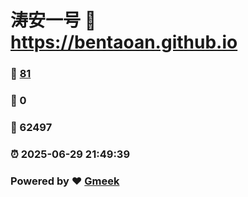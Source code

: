 # 涛安一号 :link: https://bentaoan.github.io 
### :page_facing_up: [81](https://bentaoan.github.io/tag.html) 
### :speech_balloon: 0 
### :hibiscus: 62497 
### :alarm_clock: 2025-06-29 21:49:39 
### Powered by :heart: [Gmeek](https://github.com/Meekdai/Gmeek)
